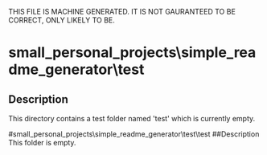 THIS FILE IS MACHINE GENERATED. IT IS NOT GAURANTEED TO BE CORRECT, ONLY LIKELY TO BE.

# small_personal_projects\simple_readme_generator\test
## Description
This directory contains a test folder named 'test' which is currently empty.

#small_personal_projects\simple_readme_generator\test\test
##Description
This folder is empty.